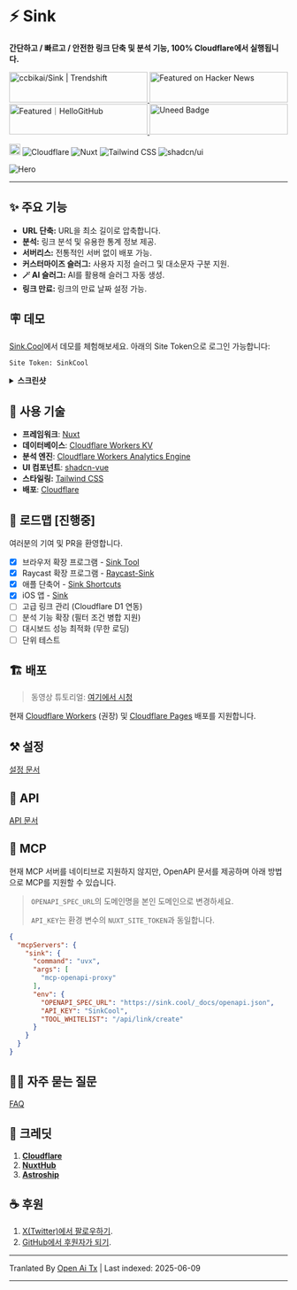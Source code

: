 # ⚡ Sink

**간단하고 / 빠르고 / 안전한 링크 단축 및 분석 기능, 100% Cloudflare에서 실행됩니다.**

<a href="https://trendshift.io/repositories/10421" target="_blank">
  <img
    src="https://trendshift.io/api/badge/repositories/10421"
    alt="ccbikai/Sink | Trendshift"
    width="250"
    height="55"
  />
</a>
<a href="https://news.ycombinator.com/item?id=40843683" target="_blank">
  <img
    src="https://hackernews-badge.vercel.app/api?id=40843683"
    alt="Featured on Hacker News"
    width="250"
    height="55"
  />
</a>
<a href="https://hellogithub.com/repository/57771fd91d1542c7a470959b677a9944" target="_blank">
  <img
    src="https://abroad.hellogithub.com/v1/widgets/recommend.svg?rid=57771fd91d1542c7a470959b677a9944&claim_uid=qi74Zp23wYKeAVB&theme=neutral"
    alt="Featured｜HelloGitHub"
    width="250"
    height="55"
  />
</a>
<a href="https://www.uneed.best/tool/sink" target="_blank">
  <img
    src="https://www.uneed.best/POTW1.png"
    alt="Uneed Badge"
    width="250"
    height="55"
  />
</a>

[<img src="https://devin.ai/assets/deepwiki-badge.png" alt="DeepWiki" height="20"/>](https://deepwiki.com/ccbikai/Sink)
![Cloudflare](https://img.shields.io/badge/Cloudflare-F69652?style=flat&logo=cloudflare&logoColor=white)
![Nuxt](https://img.shields.io/badge/Nuxt-00DC82?style=flat&logo=nuxtdotjs&logoColor=white)
![Tailwind CSS](https://img.shields.io/badge/Tailwind%20CSS-06B6D4?style=flat&logo=tailwindcss&logoColor=white)
![shadcn/ui](https://img.shields.io/badge/shadcn/ui-000000?style=flat&logo=shadcnui&logoColor=white)

![Hero](https://raw.githubusercontent.com/ccbikai/Sink/master/public/image.png)

----

## ✨ 주요 기능

- **URL 단축:** URL을 최소 길이로 압축합니다.
- **분석:** 링크 분석 및 유용한 통계 정보 제공.
- **서버리스:** 전통적인 서버 없이 배포 가능.
- **커스터마이즈 슬러그:** 사용자 지정 슬러그 및 대소문자 구분 지원.
- **🪄 AI 슬러그:** AI를 활용해 슬러그 자동 생성.
- **링크 만료:** 링크의 만료 날짜 설정 가능.

## 🪧 데모

[Sink.Cool](https://sink.cool/dashboard)에서 데모를 체험해보세요. 아래의 Site Token으로 로그인 가능합니다:

```txt
Site Token: SinkCool
```

<details>
  <summary><b>스크린샷</b></summary>
  <img alt="Analytics" src="https://raw.githubusercontent.com/ccbikai/Sink/master/docs/images/sink.cool_dashboard.png"/>
  <img alt="Links" src="https://raw.githubusercontent.com/ccbikai/Sink/master/docs/images/sink.cool_dashboard_links.png"/>
  <img alt="Link Analytics" src="https://raw.githubusercontent.com/ccbikai/Sink/master/docs/images/sink.cool_dashboard_link_slug.png"/>
</details>

## 🧱 사용 기술

- **프레임워크**: [Nuxt](https://nuxt.com/)
- **데이터베이스**: [Cloudflare Workers KV](https://developers.cloudflare.com/kv/)
- **분석 엔진**: [Cloudflare Workers Analytics Engine](https://developers.cloudflare.com/analytics/)
- **UI 컴포넌트**: [shadcn-vue](https://www.shadcn-vue.com/)
- **스타일링:** [Tailwind CSS](https://tailwindcss.com/)
- **배포**: [Cloudflare](https://www.cloudflare.com/)

## 🚗 로드맵 [진행중]

여러분의 기여 및 PR을 환영합니다.

- [x] 브라우저 확장 프로그램
      - [Sink Tool](https://github.com/zhuzhuyule/sink-extension)
- [x] Raycast 확장 프로그램
      - [Raycast-Sink](https://github.com/foru17/raycast-sink)
- [x] 애플 단축어
      - [Sink Shortcuts](https://s.search1api.com/sink001)
- [x] iOS 앱
      - [Sink](https://apps.apple.com/app/id6745417598)
- [ ] 고급 링크 관리 (Cloudflare D1 연동)
- [ ] 분석 기능 확장 (필터 조건 병합 지원)
- [ ] 대시보드 성능 최적화 (무한 로딩)
- [ ] 단위 테스트

## 🏗️ 배포

> 동영상 튜토리얼: [여기에서 시청](https://www.youtube.com/watch?v=MkU23U2VE9E)

현재 [Cloudflare Workers](https://raw.githubusercontent.com/ccbikai/Sink/master/docs/deployment/workers.md) (권장) 및 [Cloudflare Pages](https://raw.githubusercontent.com/ccbikai/Sink/master/docs/deployment/pages.md) 배포를 지원합니다.

## ⚒️ 설정

[설정 문서](https://raw.githubusercontent.com/ccbikai/Sink/master/docs/configuration.md)

## 🔌 API

[API 문서](https://raw.githubusercontent.com/ccbikai/Sink/master/docs/api.md)

## 🧰 MCP

현재 MCP 서버를 네이티브로 지원하지 않지만, OpenAPI 문서를 제공하며 아래 방법으로 MCP를 지원할 수 있습니다.

> `OPENAPI_SPEC_URL`의 도메인명을 본인 도메인으로 변경하세요.
>
> `API_KEY`는 환경 변수의 `NUXT_SITE_TOKEN`과 동일합니다.

```json
{
  "mcpServers": {
    "sink": {
      "command": "uvx",
      "args": [
        "mcp-openapi-proxy"
      ],
      "env": {
        "OPENAPI_SPEC_URL": "https://sink.cool/_docs/openapi.json",
        "API_KEY": "SinkCool",
        "TOOL_WHITELIST": "/api/link/create"
      }
    }
  }
}
```

## 🙋🏻 자주 묻는 질문

[FAQ](https://raw.githubusercontent.com/ccbikai/Sink/master/docs/faqs.md)

## 💖 크레딧

1. [**Cloudflare**](https://www.cloudflare.com/)
2. [**NuxtHub**](https://hub.nuxt.com/)
3. [**Astroship**](https://astroship.web3templates.com/)

## ☕ 후원

1. [X(Twitter)에서 팔로우하기](https://404.li/kai).
2. [GitHub에서 후원자가 되기](https://github.com/sponsors/ccbikai).

---

Tranlated By [Open Ai Tx](https://github.com/OpenAiTx/OpenAiTx) | Last indexed: 2025-06-09

---